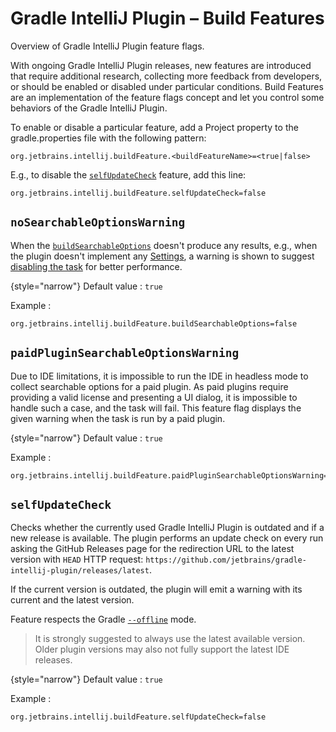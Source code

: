 <!-- Copyright 2000-2024 JetBrains s.r.o. and contributors. Use of this source code is governed by the Apache 2.0 license. -->

# Gradle IntelliJ Plugin – Build Features

<link-summary>Overview of Gradle IntelliJ Plugin feature flags.</link-summary>

With ongoing Gradle IntelliJ Plugin releases, new features are introduced that require additional research, collecting more feedback from developers, or should be enabled or disabled under particular conditions.
Build Features are an implementation of the feature flags concept and let you control some behaviors of the Gradle IntelliJ Plugin.

To enable or disable a particular feature, add a Project property to the <path>gradle.properties</path> file with the following pattern:

```
org.jetbrains.intellij.buildFeature.<buildFeatureName>=<true|false>
```

E.g., to disable the [`selfUpdateCheck`](#selfupdatecheck) feature, add this line:

```
org.jetbrains.intellij.buildFeature.selfUpdateCheck=false
```


## `noSearchableOptionsWarning`

When the [`buildSearchableOptions`](tools_gradle_intellij_plugin.md#tasks-buildsearchableoptions) doesn't produce any results, e.g., when the plugin doesn't implement any [Settings](settings.md), a warning is shown to suggest [disabling the task](tools_gradle_intellij_plugin_faq.md#how-to-disable-building-searchable-options) for better performance.

{style="narrow"}
Default value
: `true`

Example
:
```
org.jetbrains.intellij.buildFeature.buildSearchableOptions=false
```


## `paidPluginSearchableOptionsWarning`

Due to IDE limitations, it is impossible to run the IDE in headless mode to collect searchable options for a paid plugin.
As paid plugins require providing a valid license and presenting a UI dialog, it is impossible to handle such a case, and the task will fail.
This feature flag displays the given warning when the task is run by a paid plugin.

{style="narrow"}
Default value
: `true`

Example
:
```
org.jetbrains.intellij.buildFeature.paidPluginSearchableOptionsWarning=false
```


## `selfUpdateCheck`

Checks whether the currently used Gradle IntelliJ Plugin is outdated and if a new release is available.
The plugin performs an update check on every run asking the GitHub Releases page for the redirection URL
to the latest version with `HEAD` HTTP request: `https://github.com/jetbrains/gradle-intellij-plugin/releases/latest`.

If the current version is outdated, the plugin will emit a warning with its current and the latest version.

Feature respects the Gradle [`--offline`](https://docs.gradle.org/current/userguide/command_line_interface.html#sec:command_line_execution_options) mode.

> It is strongly suggested to always use the latest available version. Older plugin versions may also not fully support the latest IDE releases.

{style="narrow"}
Default value
: `true`

Example
:
```
org.jetbrains.intellij.buildFeature.selfUpdateCheck=false
```
